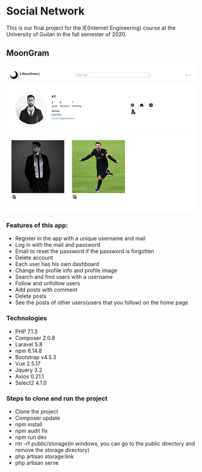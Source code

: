 # Social Network
This is our final project for the IE(Internet Engineering) course at the University of Guilan in the fall semester of 2020.

## MoonGram
![](sample.jpg)

### Features of this app:
- Register in the app with a unique username and mail
- Log in with the mail and password
- Email to reset the password if the password is forgotten
- Delete account
- Each user has his own dashboard
- Change the profile info and profile image
- Search and find users with a username
- Follow and unfollow users
- Add posts with comment
- Delete posts
- See the posts of other users(users that you follow) on the home page

### Technologies
- PHP 7.1.3
- Composer 2.0.8
- Laravel 5.8
- npm 6.14.8
- Bootstrap v4.5.3
- Vue 2.5.17
- Jquery 3.2
- Axios 0.21.1
- Select2 4.1.0


### Steps to clone and run the project
- Clone the project
- Composer update
- npm install
- npm audit fix
- npm run dev
- rm -rf public/storage(in windows, you can go to the public directory and remove the storage directory)
- php artisan storage:link
- php artisan serve 

